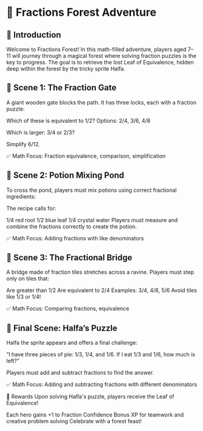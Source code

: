 # 🧮 Fractions Forest Adventure
## 🌟 Introduction
Welcome to Fractions Forest! In this math-filled adventure, players aged 7–11 will journey through a magical forest where solving fraction puzzles is the key to progress. The goal is to retrieve the lost Leaf of Equivalence, hidden deep within the forest by the tricky sprite Halfa.

## 🌲 Scene 1: The Fraction Gate
A giant wooden gate blocks the path. It has three locks, each with a fraction puzzle:

Which of these is equivalent to 1/2?
Options: 2/4, 3/6, 4/8

Which is larger: 3/4 or 2/3?

Simplify 6/12.

✅ Math Focus: Fraction equivalence, comparison, simplification

## 🧪 Scene 2: Potion Mixing Pond
To cross the pond, players must mix potions using correct fractional ingredients:

The recipe calls for:

1/4 red root
1/2 blue leaf
1/4 crystal water
Players must measure and combine the fractions correctly to create the potion.

✅ Math Focus: Adding fractions with like denominators

## 🌉 Scene 3: The Fractional Bridge
A bridge made of fraction tiles stretches across a ravine. Players must step only on tiles that:

Are greater than 1/2
Are equivalent to 2/4
Examples: 3/4, 4/8, 5/6
Avoid tiles like 1/3 or 1/4!

✅ Math Focus: Comparing fractions, equivalence

## 🧝 Final Scene: Halfa’s Puzzle
Halfa the sprite appears and offers a final challenge:

“I have three pieces of pie: 1/3, 1/4, and 1/6.
If I eat 1/3 and 1/6, how much is left?”

Players must add and subtract fractions to find the answer.

✅ Math Focus: Adding and subtracting fractions with different denominators

🎁 Rewards
Upon solving Halfa's puzzle, players receive the Leaf of Equivalence!

Each hero gains +1 to Fraction Confidence
Bonus XP for teamwork and creative problem solving
Celebrate with a forest feast!
